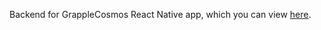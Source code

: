 Backend for GrappleCosmos React Native app, which you can view [here]([https://github.com/timothygorer/grapplecomos-frontend]).
